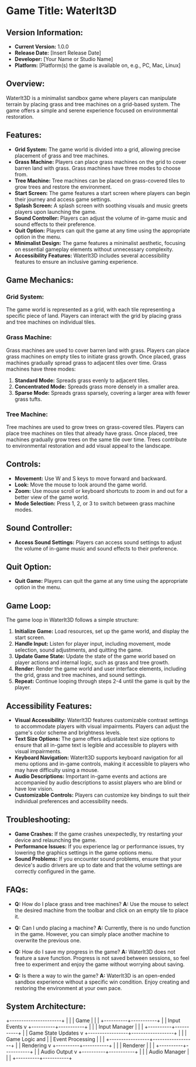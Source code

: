 # Game Title: WaterIt3D

## Version Information:
- **Current Version:** 1.0.0
- **Release Date:** [Insert Release Date]
- **Developer:** [Your Name or Studio Name]
- **Platform:** [Platform(s) the game is available on, e.g., PC, Mac, Linux]

## Overview:
WaterIt3D is a minimalist sandbox game where players can manipulate terrain by placing grass and tree machines on a grid-based system. The game offers a simple and serene experience focused on environmental restoration.

## Features:
- **Grid System:** The game world is divided into a grid, allowing precise placement of grass and tree machines.
- **Grass Machine:** Players can place grass machines on the grid to cover barren land with grass. Grass machines have three modes to choose from.
- **Tree Machine:** Tree machines can be placed on grass-covered tiles to grow trees and restore the environment.
- **Start Screen:** The game features a start screen where players can begin their journey and access game settings.
- **Splash Screen:** A splash screen with soothing visuals and music greets players upon launching the game.
- **Sound Controller:** Players can adjust the volume of in-game music and sound effects to their preference.
- **Quit Option:** Players can quit the game at any time using the appropriate option in the menu.
- **Minimalist Design:** The game features a minimalist aesthetic, focusing on essential gameplay elements without unnecessary complexity.
- **Accessibility Features:** WaterIt3D includes several accessibility features to ensure an inclusive gaming experience.

## Game Mechanics:
### Grid System:
The game world is represented as a grid, with each tile representing a specific piece of land. Players can interact with the grid by placing grass and tree machines on individual tiles.

### Grass Machine:
Grass machines are used to cover barren land with grass. Players can place grass machines on empty tiles to initiate grass growth. Once placed, grass machines gradually spread grass to adjacent tiles over time. Grass machines have three modes:
1. **Standard Mode:** Spreads grass evenly to adjacent tiles.
2. **Concentrated Mode:** Spreads grass more densely in a smaller area.
3. **Sparse Mode:** Spreads grass sparsely, covering a larger area with fewer grass tufts.

### Tree Machine:
Tree machines are used to grow trees on grass-covered tiles. Players can place tree machines on tiles that already have grass. Once placed, tree machines gradually grow trees on the same tile over time. Trees contribute to environmental restoration and add visual appeal to the landscape.

## Controls:
- **Movement:** Use W and S keys to move forward and backward.
- **Look:** Move the mouse to look around the game world.
- **Zoom:** Use mouse scroll or keyboard shortcuts to zoom in and out for a better view of the game world.
- **Mode Selection:** Press 1, 2, or 3 to switch between grass machine modes.

## Sound Controller:
- **Access Sound Settings:** Players can access sound settings to adjust the volume of in-game music and sound effects to their preference.

## Quit Option:
- **Quit Game:** Players can quit the game at any time using the appropriate option in the menu.

## Game Loop:
The game loop in WaterIt3D follows a simple structure:

1. **Initialize Game:** Load resources, set up the game world, and display the start screen.
2. **Handle Input:** Listen for player input, including movement, mode selection, sound adjustments, and quitting the game.
3. **Update Game State:** Update the state of the game world based on player actions and internal logic, such as grass and tree growth.
4. **Render:** Render the game world and user interface elements, including the grid, grass and tree machines, and sound settings.
5. **Repeat:** Continue looping through steps 2-4 until the game is quit by the player.

## Accessibility Features:
- **Visual Accessibility:** WaterIt3D features customizable contrast settings to accommodate players with visual impairments. Players can adjust the game's color scheme and brightness levels.
- **Text Size Options:** The game offers adjustable text size options to ensure that all in-game text is legible and accessible to players with visual impairments.
- **Keyboard Navigation:** WaterIt3D supports keyboard navigation for all menu options and in-game controls, making it accessible to players who may have difficulty using a mouse.
- **Audio Descriptions:** Important in-game events and actions are accompanied by audio descriptions to assist players who are blind or have low vision.
- **Customizable Controls:** Players can customize key bindings to suit their individual preferences and accessibility needs.

## Troubleshooting:
- **Game Crashes:** If the game crashes unexpectedly, try restarting your device and relaunching the game.
- **Performance Issues:** If you experience lag or performance issues, try lowering the graphics settings in the game options menu.
- **Sound Problems:** If you encounter sound problems, ensure that your device's audio drivers are up to date and that the volume settings are correctly configured in the game.

## FAQs:
- **Q:** How do I place grass and tree machines?
  **A:** Use the mouse to select the desired machine from the toolbar and click on an empty tile to place it.
  
- **Q:** Can I undo placing a machine?
  **A:** Currently, there is no undo function in the game. However, you can simply place another machine to overwrite the previous one.
  
- **Q:** How do I save my progress in the game?
  **A:** WaterIt3D does not feature a save function. Progress is not saved between sessions, so feel free to experiment and enjoy the game without worrying about saving.
  
- **Q:** Is there a way to win the game?
  **A:** WaterIt3D is an open-ended sandbox experience without a specific win condition. Enjoy creating and restoring the environment at your own pace.

## System Architecture:
+----------------------+
|                      |
|        Game          |
|                      |
+----------+-----------+
           |
           | Input Events
           v
+----------+-----------+
|                      |
|   Input Manager      |
|                      |
+----------+-----------+
           |
           | Game State Updates
           v
+-----------------+------------------+
|                                    |
|       Game Logic and               |
|       Event Processing             |
|                                    |
+-----------------+------------------+
           |
           | Rendering
           v
+----------+-----------+
|                      |
|   Renderer           |
|                      |
+----------+-----------+
           |
           | Audio Output
           v
+----------+-----------+
|                      |
|   Audio Manager      |
|                      |
+----------+-----------+
